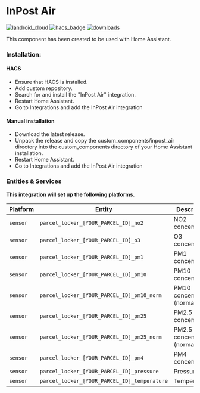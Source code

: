 # InPost Air
[![landroid_cloud](https://img.shields.io/github/v/release/cyberdeer/inpost-air.svg?include_prereleases&label=Current%20release)](https://github.com/CyberDeer/InPost-Air) 
[![hacs_badge](https://img.shields.io/badge/HACS-Default-41BDF5.svg)](https://github.com/hacs/integration)
[![downloads](https://img.shields.io/github/downloads/cyberdeer/inpost-air/total?label=Total%20downloads)](https://github.com/CyberDeer/InPost-Air)

This component has been created to be used with Home Assistant.

### Installation:

#### HACS

- Ensure that HACS is installed.
- Add custom repository.
- Search for and install the "InPost Air" integration.
- Restart Home Assistant.
- Go to Integrations and add the InPost Air integration

#### Manual installation

- Download the latest release.
- Unpack the release and copy the custom_components/inpost_air directory into the custom_components directory of your Home Assistant installation.
- Restart Home Assistant.
- Go to Integrations and add the InPost Air integration

### Entities & Services

**This integration will set up the following platforms.**

Platform | Entity | Description
-- | -- | --
`sensor` | `parcel_locker_[YOUR_PARCEL_ID]_no2` | NO2 concentration
`sensor` | `parcel_locker_[YOUR_PARCEL_ID]_o3` | O3 concentration
`sensor` | `parcel_locker_[YOUR_PARCEL_ID]_pm1` | PM1 concentration
`sensor` | `parcel_locker_[YOUR_PARCEL_ID]_pm10` | PM10 concentration
`sensor` | `parcel_locker_[YOUR_PARCEL_ID]_pm10_norm` | PM10 concentration (normalized)
`sensor` | `parcel_locker_[YOUR_PARCEL_ID]_pm25` | PM2.5 concentration
`sensor` | `parcel_locker_[YOUR_PARCEL_ID]_pm25_norm` | PM2.5 concentration (normalized)
`sensor` | `parcel_locker_[YOUR_PARCEL_ID]_pm4` | PM4 concentration
`sensor` | `parcel_locker_[YOUR_PARCEL_ID]_pressure` | Pressure
`sensor` | `parcel_locker_[YOUR_PARCEL_ID]_temperature` | Temperature

